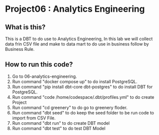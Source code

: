 # Project06 : Analytics Engineering
## What is this?
 This is a DBT to do use to Analytics Engineering, In this lab we will collect data frin CSV file and make to data mart to do use in business follow by Business Rule.

## How to run this code?
1. Go to 06-analytics-engineering.
2. Run command "docker compose up" to do install PostgreSQL.
3. Run command "pip install dbt-core dbt-postgres" to do install DBT for PostgreSQL.
4. Run command "code /home/codespace/.dbt/profiles.yml" to do create Project
5. Run command "cd greenery" to do go to greenery floder.
6. Run command "dbt seed" to do keep the seed folder to be run code to import from CSV File.
7. Run command "dbt run" to do create DBT model
8. Run command "dbt test" to do test DBT Model